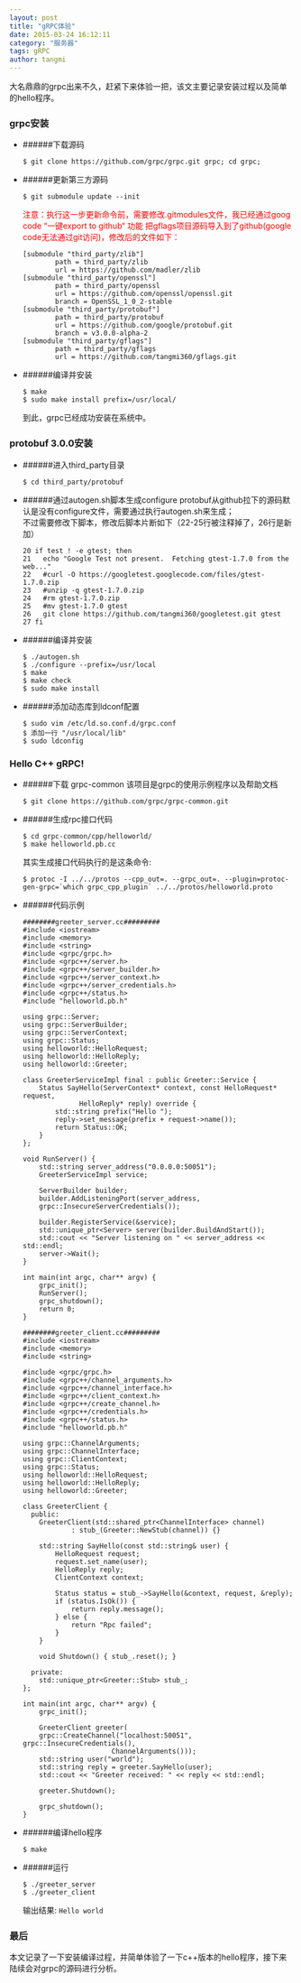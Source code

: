 ```yaml
---
layout: post
title: "gRPC体验"
date: 2015-03-24 16:12:11
category: "服务器"
tags: gRPC
author: tangmi
---
```


大名鼎鼎的grpc出来不久，赶紧下来体验一把，该文主要记录安装过程以及简单的hello程序。
### grpc安装
- ######下载源码

	```
	$ git clone https://github.com/grpc/grpc.git grpc; cd grpc;
	```

- ######更新第三方源码

	```
	$ git submodule update --init
	```

	<font color="red">注意：执行这一步更新命令前，需要修改.gitmodules文件，我已经通过goog code “一键export to github“ 功能 把gflags项目源码导入到了github(google code无法通过git访问)，修改后的文件如下：</font>

	```
	[submodule "third_party/zlib"]
    	    path = third_party/zlib
        	url = https://github.com/madler/zlib
	[submodule "third_party/openssl"]
    	    path = third_party/openssl
	        url = https://github.com/openssl/openssl.git
    	    branch = OpenSSL_1_0_2-stable
	[submodule "third_party/protobuf"]
    	    path = third_party/protobuf
    	    url = https://github.com/google/protobuf.git
    	    branch = v3.0.0-alpha-2
	[submodule "third_party/gflags"]
    	    path = third_party/gflags
    	    url = https://github.com/tangmi360/gflags.git
	```

- ######编译并安装

	```
	$ make
	$ sudo make install prefix=/usr/local/
	```

	到此，grpc已经成功安装在系统中。

### protobuf 3.0.0安装
- ######进入third_party目录

	```
	$ cd third_party/protobuf
	```

- ######通过autogen.sh脚本生成configure
	protobuf从github拉下的源码默认是没有configure文件，需要通过执行autogen.sh来生成；  
	不过需要修改下脚本，修改后脚本片断如下（22-25行被注释掉了，26行是新加）

	```
	20 if test ! -e gtest; then
	21   echo "Google Test not present.  Fetching gtest-1.7.0 from the web..."
	22   #curl -O https://googletest.googlecode.com/files/gtest-1.7.0.zip
	23   #unzip -q gtest-1.7.0.zip
	24   #rm gtest-1.7.0.zip
	25   #mv gtest-1.7.0 gtest
	26   git clone https://github.com/tangmi360/googletest.git gtest
	27 fi
	```

- ######编译并安装

	```
	$ ./autogen.sh
	$ ./configure --prefix=/usr/local
	$ make
	$ make check
	$ sudo make install
	```

- ######添加动态库到ldconf配置

	```
	$ sudo vim /etc/ld.so.conf.d/grpc.conf
	$ 添加一行 "/usr/local/lib"
	$ sudo ldconfig
	```

### Hello C++ gRPC!
- ######下载 grpc-common
	该项目是grpc的使用示例程序以及帮助文档

	```
	$ git clone https://github.com/grpc/grpc-common.git
	```

- ######生成rpc接口代码

	```
	$ cd grpc-common/cpp/helloworld/
	$ make helloworld.pb.cc
	```
	其实生成接口代码执行的是这条命令:

	```
	$ protoc -I ../../protos --cpp_out=. --grpc_out=. --plugin=protoc-gen-grpc=`which grpc_cpp_plugin` ../../protos/helloworld.proto
	```

- ######代码示例

	```
	########greeter_server.cc#########
	#include <iostream>
	#include <memory>
	#include <string>
	#include <grpc/grpc.h>
	#include <grpc++/server.h>
	#include <grpc++/server_builder.h>
	#include <grpc++/server_context.h>
	#include <grpc++/server_credentials.h>
	#include <grpc++/status.h>
	#include "helloworld.pb.h"

	using grpc::Server;
	using grpc::ServerBuilder;
	using grpc::ServerContext;
	using grpc::Status;
	using helloworld::HelloRequest;
	using helloworld::HelloReply;
	using helloworld::Greeter;

	class GreeterServiceImpl final : public Greeter::Service {
  		Status SayHello(ServerContext* context, const HelloRequest* request,
                  HelloReply* reply) override {
    		std::string prefix("Hello ");
    		reply->set_message(prefix + request->name());
    		return Status::OK;
  		}
	};

	void RunServer() {
  		std::string server_address("0.0.0.0:50051");
  		GreeterServiceImpl service;
  	
  		ServerBuilder builder;
	    builder.AddListeningPort(server_address,
	    grpc::InsecureServerCredentials());

  		builder.RegisterService(&service);
  		std::unique_ptr<Server> server(builder.BuildAndStart());
  		std::cout << "Server listening on " << server_address << std::endl;
  		server->Wait();
	}

	int main(int argc, char** argv) {
  		grpc_init();
  		RunServer();
  		grpc_shutdown();
  		return 0;
	}
	```

	```
	########greeter_client.cc#########
	#include <iostream>
	#include <memory>
	#include <string>

	#include <grpc/grpc.h>
	#include <grpc++/channel_arguments.h>
	#include <grpc++/channel_interface.h>
	#include <grpc++/client_context.h>
	#include <grpc++/create_channel.h>
	#include <grpc++/credentials.h>
	#include <grpc++/status.h>
	#include "helloworld.pb.h"

	using grpc::ChannelArguments;
	using grpc::ChannelInterface;
	using grpc::ClientContext;
	using grpc::Status;
	using helloworld::HelloRequest;
	using helloworld::HelloReply;
	using helloworld::Greeter;

	class GreeterClient {
 	  public:
  	    GreeterClient(std::shared_ptr<ChannelInterface> channel)
      			: stub_(Greeter::NewStub(channel)) {}

  		std::string SayHello(const std::string& user) {
    		HelloRequest request;
    		request.set_name(user);
    		HelloReply reply;
    		ClientContext context;

    		Status status = stub_->SayHello(&context, request, &reply);
    		if (status.IsOk()) {
      			return reply.message();
    		} else {
      			return "Rpc failed";
    		}
  		}

  		void Shutdown() { stub_.reset(); }

 	  private:
  	    std::unique_ptr<Greeter::Stub> stub_;
	};

	int main(int argc, char** argv) {
  		grpc_init();

  		GreeterClient greeter(
      	grpc::CreateChannel("localhost:50051", grpc::InsecureCredentials(),
                          ChannelArguments()));
  		std::string user("world");
  		std::string reply = greeter.SayHello(user);
  		std::cout << "Greeter received: " << reply << std::endl;

  		greeter.Shutdown();

  		grpc_shutdown();
	}
	```

- ######编译hello程序

	```
	$ make
	```

- ######运行

	```
	$ ./greeter_server
	$ ./greeter_client
	```

	输出结果:
	`Hello world`

### 最后
  本文记录了一下安装编译过程，并简单体验了一下c++版本的hello程序，接下来陆续会对grpc的源码进行分析。
